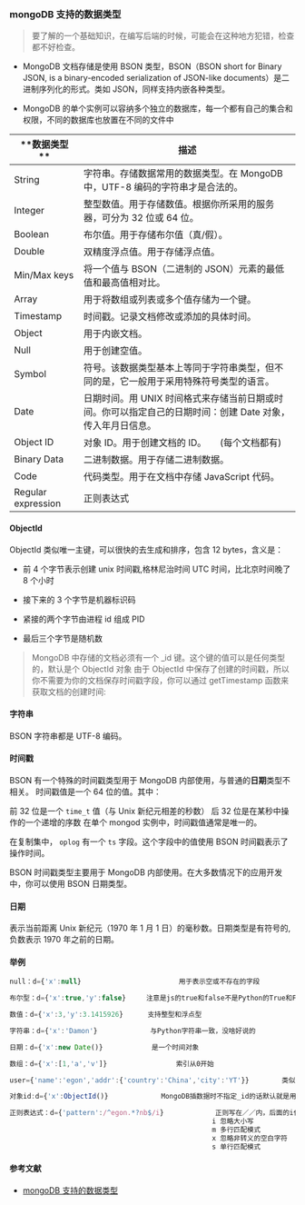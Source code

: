 ### mongoDB 支持的数据类型

> 要了解的一个基础知识，在编写后端的时候，可能会在这种地方犯错，检查都不好检查。

- MongoDB 文档存储是使用 BSON 类型，BSON（BSON short for Bin­ary JSON, is a bin­ary-en­coded seri­al­iz­a­tion of JSON-like doc­u­ments）是二进制序列化的形式。类如 JSON，同样支持内嵌各种类型。

- MongoDB 的单个实例可以容纳多个独立的数据库，每一个都有自己的集合和权限，不同的数据库也放置在不同的文件中

| **数据类型 **      | **描述**                                                                                                   |
| ------------------ | ---------------------------------------------------------------------------------------------------------- |
| String             | 字符串。存储数据常用的数据类型。在 MongoDB 中，UTF-8 编码的字符串才是合法的。                              |
| Integer            | 整型数值。用于存储数值。根据你所采用的服务器，可分为 32 位或 64 位。                                       |
| Boolean            | 布尔值。用于存储布尔值（真/假）。                                                                          |
| Double             | 双精度浮点值。用于存储浮点值。                                                                             |
| Min/Max keys       | 将一个值与 BSON（二进制的 JSON）元素的最低值和最高值相对比。                                               |
| Array              | 用于将数组或列表或多个值存储为一个键。                                                                     |
| Timestamp          | 时间戳。记录文档修改或添加的具体时间。                                                                     |
| Object             | 用于内嵌文档。                                                                                             |
| Null               | 用于创建空值。                                                                                             |
| Symbol             | 符号。该数据类型基本上等同于字符串类型，但不同的是，它一般用于采用特殊符号类型的语言。                     |
| Date               | 日期时间。用 UNIX 时间格式来存储当前日期或时间。你可以指定自己的日期时间：创建 Date 对象，传入年月日信息。 |
| Object ID          | 对象 ID。用于创建文档的 ID。　　(每个文档都有)                                                             |
| Binary Data        | 二进制数据。用于存储二进制数据。                                                                           |
| Code               | 代码类型。用于在文档中存储 JavaScript 代码。                                                               |
| Regular expression | 正则表达式                                                                                                 |

#### ObjectId

ObjectId 类似唯一主键，可以很快的去生成和排序，包含 12 bytes，含义是：

- 前 4 个字节表示创建 unix 时间戳,格林尼治时间 UTC 时间，比北京时间晚了 8 个小时

- 接下来的 3 个字节是机器标识码

- 紧接的两个字节由进程 id 组成 PID

- 最后三个字节是随机数

> MongoDB 中存储的文档必须有一个 \_id 键。这个键的值可以是任何类型的，默认是个 ObjectId 对象
> 由于 ObjectId 中保存了创建的时间戳，所以你不需要为你的文档保存时间戳字段，你可以通过 getTimestamp 函数来获取文档的创建时间:

#### 字符串

BSON 字符串都是 UTF-8 编码。

#### 时间戳

BSON 有一个特殊的时间戳类型用于 MongoDB 内部使用，与普通的**日期**类型不相关。 时间戳值是一个 64 位的值。其中：

前 32 位是一个 `time_t` 值（与 Unix 新纪元相差的秒数）
后 32 位是在某秒中操作的一个递增的序数
在单个 mongod 实例中，时间戳值通常是唯一的。

在复制集中， `oplog` 有一个 `ts` 字段。这个字段中的值使用 BSON 时间戳表示了操作时间。

BSON 时间戳类型主要用于 MongoDB 内部使用。在大多数情况下的应用开发中，你可以使用 BSON 日期类型。

#### 日期

表示当前距离 Unix 新纪元（1970 年 1 月 1 日）的毫秒数。日期类型是有符号的, 负数表示 1970 年之前的日期。

#### 举例

```JavaScript
null：d={'x':null}                        用于表示空或不存在的字段

布尔型：d={'x':true,'y':false}     注意是js的true和false不是Python的True和False

数值：d={'x':3,'y':3.1415926}      支持整型和浮点型

字符串：d={'x':'Damon'}             与Python字符串一致，没啥好说的

日期：d={'x':new Date()}            是一个时间对象

数组：d={'x':[1,'a','v']}                 索引从0开始

user={'name':'egon','addr':{'country':'China','city':'YT'}}        类似于字典套字典，取值形式为user.addr.country

对象id:d={'x':ObjectId()}             MongoDB插数据时不指定_id的话默认就是用这种形式自增的，好处是绝对唯一。是一个12字节的ID，是文档的唯一标识，不可变

正则表达式：d={'pattern':/^egon.*?nb$/i}　           正则写在／／内，后面的i代表:
　　　　　　　　　　　　　　　　　　　　　　　　　　　　　　i 忽略大小写
　　　　　　　　　　　　　　　　　　　　　　　　　　　　　　m 多行匹配模式
　　　　　　　　　　　　　　　　　　　　　　　　　　　　　　x 忽略非转义的空白字符
　　　　　　　　　　　　　　　　　　　　　　　　　　　　　　s 单行匹配模式

```

#### 参考文献

- [mongoDB 支持的数据类型](https://blog.csdn.net/u013278099/article/details/88829986)
